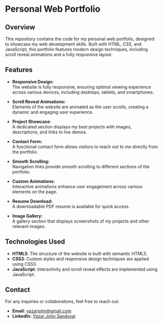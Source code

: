 # Personal Web Portfolio

## Overview

This repository contains the code for my personal web portfolio, designed to showcase my web development skills. Built with HTML, CSS, and JavaScript, this portfolio features modern design techniques, including scroll reveal animations and a fully responsive layout.

## Features

- **Responsive Design:**  
  The website is fully responsive, ensuring optimal viewing experience across various devices, including desktops, tablets, and smartphones.

- **Scroll Reveal Animations:**  
  Elements of the website are animated as the user scrolls, creating a dynamic and engaging user experience.

- **Project Showcase:**  
  A dedicated section displays my best projects with images, descriptions, and links to live demos.

- **Contact Form:**  
  A functional contact form allows visitors to reach out to me directly from the portfolio.

- **Smooth Scrolling:**  
  Navigation links provide smooth scrolling to different sections of the portfolio.

- **Custom Animations:**  
  Interactive animations enhance user engagement across various elements on the page.

- **Resume Download:**  
  A downloadable PDF resume is available for quick access.

- **Image Gallery:**  
  A gallery section that displays screenshots of my projects and other relevant images.

## Technologies Used

- **HTML5**: The structure of the website is built with semantic HTML5.
- **CSS3**: Custom styles and responsive design techniques are applied using CSS3.
- **JavaScript**: Interactivity and scroll reveal effects are implemented using JavaScript.

## Contact

For any inquiries or collaborations, feel free to reach out:

- **Email:** [ypzarjohn@gmail.com](mailto:ypzarjohn@gmail.com)
- **LinkedIn:** [Ypzar John Sandoval](https://www.linkedin.com/in/ypzar-john-sandoval/)

